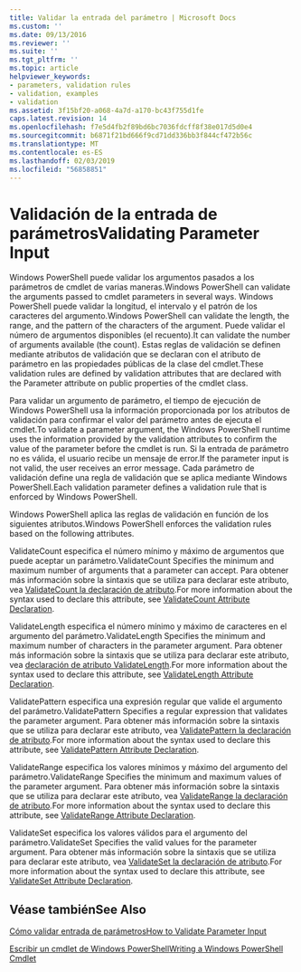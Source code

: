 ```yaml
---
title: Validar la entrada del parámetro | Microsoft Docs
ms.custom: ''
ms.date: 09/13/2016
ms.reviewer: ''
ms.suite: ''
ms.tgt_pltfrm: ''
ms.topic: article
helpviewer_keywords:
- parameters, validation rules
- validation, examples
- validation
ms.assetid: 3f15bf20-a068-4a7d-a170-bc43f755d1fe
caps.latest.revision: 14
ms.openlocfilehash: f7e5d4fb2f89bd6bc7036fdcff8f38e017d5d0e4
ms.sourcegitcommit: b6871f21bd666f9cd71dd336bb3f844cf472b56c
ms.translationtype: MT
ms.contentlocale: es-ES
ms.lasthandoff: 02/03/2019
ms.locfileid: "56858851"
---
```

# <a name="validating-parameter-input"></a><span data-ttu-id="3e0c6-102">Validación de la entrada de parámetros</span><span class="sxs-lookup"><span data-stu-id="3e0c6-102">Validating Parameter Input</span></span>

<span data-ttu-id="3e0c6-103">Windows PowerShell puede validar los argumentos pasados a los parámetros de cmdlet de varias maneras.</span><span class="sxs-lookup"><span data-stu-id="3e0c6-103">Windows PowerShell can validate the arguments passed to cmdlet parameters in several ways.</span></span> <span data-ttu-id="3e0c6-104">Windows PowerShell puede validar la longitud, el intervalo y el patrón de los caracteres del argumento.</span><span class="sxs-lookup"><span data-stu-id="3e0c6-104">Windows PowerShell can validate the length, the range, and the pattern of the characters of the argument.</span></span> <span data-ttu-id="3e0c6-105">Puede validar el número de argumentos disponibles (el recuento).</span><span class="sxs-lookup"><span data-stu-id="3e0c6-105">It can validate the number of arguments available (the count).</span></span> <span data-ttu-id="3e0c6-106">Estas reglas de validación se definen mediante atributos de validación que se declaran con el atributo de parámetro en las propiedades públicas de la clase del cmdlet.</span><span class="sxs-lookup"><span data-stu-id="3e0c6-106">These validation rules are defined by validation attributes that are declared with the Parameter attribute on public properties of the cmdlet class.</span></span>

<span data-ttu-id="3e0c6-107">Para validar un argumento de parámetro, el tiempo de ejecución de Windows PowerShell usa la información proporcionada por los atributos de validación para confirmar el valor del parámetro antes de ejecuta el cmdlet.</span><span class="sxs-lookup"><span data-stu-id="3e0c6-107">To validate a parameter argument, the Windows PowerShell runtime uses the information provided by the validation attributes to confirm the value of the parameter before the cmdlet is run.</span></span> <span data-ttu-id="3e0c6-108">Si la entrada de parámetro no es válida, el usuario recibe un mensaje de error.</span><span class="sxs-lookup"><span data-stu-id="3e0c6-108">If the parameter input is not valid, the user receives an error message.</span></span> <span data-ttu-id="3e0c6-109">Cada parámetro de validación define una regla de validación que se aplica mediante Windows PowerShell.</span><span class="sxs-lookup"><span data-stu-id="3e0c6-109">Each validation parameter defines a validation rule that is enforced by Windows PowerShell.</span></span>

<span data-ttu-id="3e0c6-110">Windows PowerShell aplica las reglas de validación en función de los siguientes atributos.</span><span class="sxs-lookup"><span data-stu-id="3e0c6-110">Windows PowerShell enforces the validation rules based on the following attributes.</span></span>

<span data-ttu-id="3e0c6-111">ValidateCount especifica el número mínimo y máximo de argumentos que puede aceptar un parámetro.</span><span class="sxs-lookup"><span data-stu-id="3e0c6-111">ValidateCount Specifies the minimum and maximum number of arguments that a parameter can accept.</span></span> <span data-ttu-id="3e0c6-112">Para obtener más información sobre la sintaxis que se utiliza para declarar este atributo, vea [ValidateCount la declaración de atributo](./validatecount-attribute-declaration.md).</span><span class="sxs-lookup"><span data-stu-id="3e0c6-112">For more information about the syntax used to declare this attribute, see [ValidateCount Attribute Declaration](./validatecount-attribute-declaration.md).</span></span>

<span data-ttu-id="3e0c6-113">ValidateLength especifica el número mínimo y máximo de caracteres en el argumento del parámetro.</span><span class="sxs-lookup"><span data-stu-id="3e0c6-113">ValidateLength Specifies the minimum and maximum number of characters in the parameter argument.</span></span> <span data-ttu-id="3e0c6-114">Para obtener más información sobre la sintaxis que se utiliza para declarar este atributo, vea [declaración de atributo ValidateLength](./validatelength-attribute-declaration.md).</span><span class="sxs-lookup"><span data-stu-id="3e0c6-114">For more information about the syntax used to declare this attribute, see [ValidateLength Attribute Declaration](./validatelength-attribute-declaration.md).</span></span>

<span data-ttu-id="3e0c6-115">ValidatePattern especifica una expresión regular que valide el argumento del parámetro.</span><span class="sxs-lookup"><span data-stu-id="3e0c6-115">ValidatePattern Specifies a regular expression that validates the parameter argument.</span></span> <span data-ttu-id="3e0c6-116">Para obtener más información sobre la sintaxis que se utiliza para declarar este atributo, vea [ValidatePattern la declaración de atributo](./validatepattern-attribute-declaration.md).</span><span class="sxs-lookup"><span data-stu-id="3e0c6-116">For more information about the syntax used to declare this attribute, see [ValidatePattern Attribute Declaration](./validatepattern-attribute-declaration.md).</span></span>

<span data-ttu-id="3e0c6-117">ValidateRange especifica los valores mínimos y máximo del argumento del parámetro.</span><span class="sxs-lookup"><span data-stu-id="3e0c6-117">ValidateRange Specifies the minimum and maximum values of the parameter argument.</span></span> <span data-ttu-id="3e0c6-118">Para obtener más información sobre la sintaxis que se utiliza para declarar este atributo, vea [ValidateRange la declaración de atributo](./validaterange-attribute-declaration.md).</span><span class="sxs-lookup"><span data-stu-id="3e0c6-118">For more information about the syntax used to declare this attribute, see [ValidateRange Attribute Declaration](./validaterange-attribute-declaration.md).</span></span>

<span data-ttu-id="3e0c6-119">ValidateSet especifica los valores válidos para el argumento del parámetro.</span><span class="sxs-lookup"><span data-stu-id="3e0c6-119">ValidateSet Specifies the valid values for the parameter argument.</span></span> <span data-ttu-id="3e0c6-120">Para obtener más información sobre la sintaxis que se utiliza para declarar este atributo, vea [ValidateSet la declaración de atributo](./validateset-attribute-declaration.md).</span><span class="sxs-lookup"><span data-stu-id="3e0c6-120">For more information about the syntax used to declare this attribute, see [ValidateSet Attribute Declaration](./validateset-attribute-declaration.md).</span></span>

## <a name="see-also"></a><span data-ttu-id="3e0c6-121">Véase también</span><span class="sxs-lookup"><span data-stu-id="3e0c6-121">See Also</span></span>

[<span data-ttu-id="3e0c6-122">Cómo validar entrada de parámetros</span><span class="sxs-lookup"><span data-stu-id="3e0c6-122">How to Validate Parameter Input</span></span>](./how-to-validate-parameter-input.md)

[<span data-ttu-id="3e0c6-123">Escribir un cmdlet de Windows PowerShell</span><span class="sxs-lookup"><span data-stu-id="3e0c6-123">Writing a Windows PowerShell Cmdlet</span></span>](./writing-a-windows-powershell-cmdlet.md)
